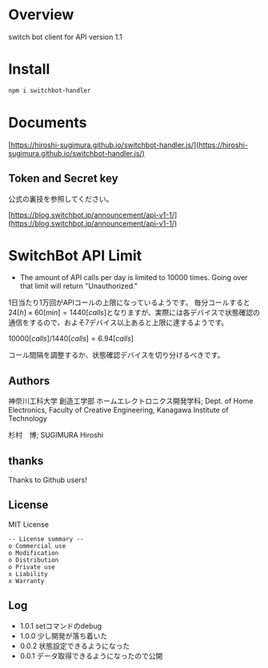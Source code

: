 # Overview

switch bot client for API version 1.1

# Install

```bash
npm i switchbot-handler
```

# Documents

[https://hiroshi-sugimura.github.io/switchbot-handler.js/](https://hiroshi-sugimura.github.io/switchbot-handler.js/)

## Token and Secret key

公式の裏技を参照してください。

[https://blog.switchbot.jp/announcement/api-v1-1/](https://blog.switchbot.jp/announcement/api-v1-1/)

# SwitchBot API Limit

- The amount of API calls per day is limited to 10000 times. Going over that limit will return "Unauthorized."

1日当たり1万回がAPIコールの上限になっているようです。
毎分コールすると$24[h] \times 60[min] = 1440[calls]$となりますが、実際には各デバイスで状態確認の通信をするので、およそ7デバイス以上あると上限に達するようです。

$10000[calls] / 1440[calls] = 6.94[calls]$

コール間隔を調整するか、状態確認デバイスを切り分けるべきです。


## Authors

神奈川工科大学  創造工学部  ホームエレクトロニクス開発学科; Dept. of Home Electronics, Faculty of Creative Engineering, Kanagawa Institute of Technology

杉村　博; SUGIMURA Hiroshi

## thanks

Thanks to Github users!

## License

MIT License

```
-- License summary --
o Commercial use
o Modification
o Distribution
o Private use
x Liability
x Warranty
```


## Log

- 1.0.1 setコマンドのdebug
- 1.0.0 少し開発が落ち着いた
- 0.0.2 状態設定できるようになった
- 0.0.1 データ取得できるようになったので公開

